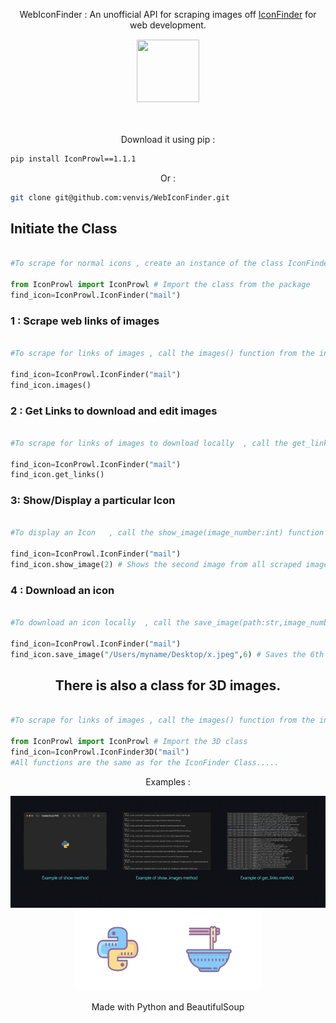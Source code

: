 

<p align="center">WebIconFinder : An unofficial  API for scraping images off <a href="https://www.iconfinder.com/" target="_blank">IconFinder</a> for web development.</p>
<div align="center">
<img src="https://uploads-ssl.webflow.com/5d9ba0eb5f6edb77992a99d0/5e1ef88d24ceb82897e14ec0_182503-512%20(1).png" style="border:1px solid white;" height="100" width="100">
</div>
<br><br>

<p align="center">Download it using pip : </p>

```sh
pip install IconProwl==1.1.1
```

<p align="center">Or : </p>

```sh
git clone git@github.com:venvis/WebIconFinder.git
```

## Initiate the Class  

```python

#To scrape for normal icons , create an instance of the class IconFinder with the name of the image to search  , for example :

from IconProwl import IconProwl # Import the class from the package
find_icon=IconProwl.IconFinder("mail")
```

###  1 : Scrape web links of images

```python

#To scrape for links of images , call the images() function from the initialized class , for example : 

find_icon=IconProwl.IconFinder("mail")
find_icon.images()
```

###  2 : Get Links to download and edit images

```python

#To scrape for links of images to download locally  , call the get_links() function from the initialized class , for example : 

find_icon=IconProwl.IconFinder("mail")
find_icon.get_links()
```

###  3: Show/Display a particular Icon

```python

#To display an Icon   , call the show_image(image_number:int) function from the initialized class , for example : 

find_icon=IconProwl.IconFinder("mail")
find_icon.show_image(2) # Shows the second image from all scraped images
```

###  4 : Download an icon

```python

#To download an icon locally  , call the save_image(path:str,image_number:int) function from the initialized class , for example : 

find_icon=IconProwl.IconFinder("mail")
find_icon.save_image("/Users/myname/Desktop/x.jpeg",6) # Saves the 6th image in the Desktop as x.jpeg
```

<h2 align="center">There is also a class for 3D images.</h2>
<p></p>

```python

#To scrape for links of images , call the images() function from the initialized class , for example : 

from IconProwl import IconProwl # Import the 3D class
find_icon=IconProwl.IconFinder3D("mail")
#All functions are the same as for the IconFinder Class.....

```

<p align="center">Examples : </p>

<div align="center">
<img src="examples.png" >
</div>

<div align="center">
<img src="bs4.png" height="130" width="300">
  <p align="center">Made with Python and BeautifulSoup</p>
</div>

